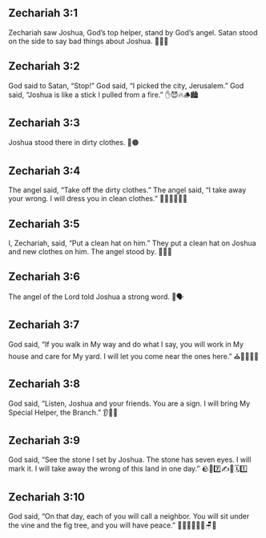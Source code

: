 ## Zechariah 3:1
Zechariah saw Joshua, God’s top helper, stand by God’s angel. Satan stood on the side to say bad things about Joshua. 👀👼😈
## Zechariah 3:2
God said to Satan, “Stop!” God said, “I picked the city, Jerusalem.” God said, “Joshua is like a stick I pulled from a fire.” ✋😈🔥🪵🏙️
## Zechariah 3:3
Joshua stood there in dirty clothes. 🧥🟤
## Zechariah 3:4
The angel said, “Take off the dirty clothes.” The angel said, “I take away your wrong. I will dress you in clean clothes.” 👼🧥❌🧼👕✅
## Zechariah 3:5
I, Zechariah, said, “Put a clean hat on him.” They put a clean hat on Joshua and new clothes on him. The angel stood by. 🎩👕✨
## Zechariah 3:6
The angel of the Lord told Joshua a strong word. 👼🗣️
## Zechariah 3:7
God said, “If you walk in My way and do what I say, you will work in My house and care for My yard. I will let you come near the ones here.” ⛪🌳🚶‍♂️✅
## Zechariah 3:8
God said, “Listen, Joshua and your friends. You are a sign. I will bring My Special Helper, the Branch.” 👂👥🌱
## Zechariah 3:9
God said, “See the stone I set by Joshua. The stone has seven eyes. I will mark it. I will take away the wrong of this land in one day.” 🪨👀7️⃣✍️🧽🗓️1️⃣
## Zechariah 3:10
God said, “On that day, each of you will call a neighbor. You will sit under the vine and the fig tree, and you will have peace.” 🫶🧑‍🤝‍🧑🍇🌳🪑😊
